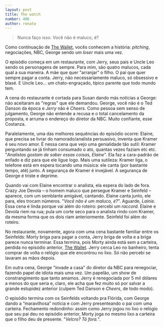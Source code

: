 ```yaml
---
layout: post
title: The watch
number: 406
author: renata
---
```


> Nunca faço isso. Você não é maluco, é?

Como continuação de <a title="The wallet" href="http://movimentoseinfeld.com.br/the-wallet.html">The Wallet</a>, vocês conhecem a história: *pitching*, negociações, NBC, George sendo um *loser* mais uma vez.

O episódio começa em um restaurante, com Jerry, seus pais e Uncle Leo sendo os personagens de sempre. Para mim, são quatro malucos, cada qual a sua maneira. A mãe que quer "arranjar" o filho. O pai que quer sempre pagar a conta. Jerry, não necessariamente maluco, só obsessivo e blasé. E Uncle Leo... um chato-engraçado, típico parente que todo mundo tem.

A cena do restaurante é cortada para Susan dando más notícias a George: não aceitaram as "regras" que ele demandou. George, você não é o Ted Danson da época e *Jerry* não é *Cheers*. Como pessoa sem senso de julgamento, George não entende a recusa e o total cancelamento da proposta, e arruma o endereço do diretor da NBC. Muito confiante, esse Costanza.

Paralelamente, uma das melhores sequências do episódio ocorre: Elaine, que precisa se livrar do namorado/analista persuasivo, inventa que Kramer é seu novo amor. É nessa cena que vejo uma genialidade tão sutil: Kramer perguntando se já tinham consumado o ato, quantas vezes faziam etc etc. "*Analistas gostam de saber essas coisas, Elaine*". Ela faz a cara-padrão de enfado e diz para que ele ligue logo. Mais uma sutileza: Kramer liga, o telefone está em espera tocando uma música: ele canta (por bastante tempo, até) junto. A segurança de Kramer é invejável. A segurança de George é triste e deprime.

Quando vai com Elaine encontrar o analista, ela espera do lado de fora. Crazy Joe Devola – o homem maluco que persegue Kramer e Seinfeld – aparece, com um semblante amigável, cantando. Elaine canta junto, ele para, eles trocam números. "*Você não é um maluco, é?*". Aguarde, *Lainie*. Essa cena é linda porque vai além do roteiro: percebi um *raccord*. Elaine e Devola riem na rua; pula um corte seco para o analista rindo com Kramer, da mesma forma que os dois riam anteriormente. Seinfeld foi além do roteiro.

No restaurante, novamente, agora com uma cena bastante familiar entre os Seinfelds: Morty briga para pagar a conta, Jerry briga de volta e a briga parece nunca terminar. Essa termina, pois Morty ainda está sem a carteira, perdida no episódio anterior, <a title="The wallet" href="http://movimentoseinfeld.com.br/the-wallet.html">The Wallet</a>. Jerry cerca Leo no banheiro, tenta comprar de volta o relógio que ele encontrou no lixo. Só não percebi se lavaram as mãos depois.

Em outra cena, George "invade a casa" do diretor da NBC para renegociar, fazendo papel de idiota mais uma vez. Um papelão, um show de constrangimento que tanto amamos. Jerry é renegociada por 5 mil dólares a menos do que seria e, claro, ele acha que fez muito só por salvar a grande estupidez anterior (culpem Ted Danson e *Cheers*, de todo modo).

O episódio termina com os Seinfelds voltando pra Flórida, com George dando a “maravilhosa” notícia e com Jerry presenteando o pai com uma carteira. Fechamento redondinho: assim como Jerry jogou no lixo o relógio que seu pai deu no episódio anterior, Morty joga no mesmo lixo a carteira que o filho deu de presente. "*Velcro? Tô fora.*".